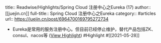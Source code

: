 title:: Readwise/Highlights/Spring Cloud 注册中心之Eureka (17)
author:: [[juejin.cn]]
full-title:: Spring Cloud 注册中心之Eureka
category:: #articles
url:: https://juejin.cn/post/6964700169795272734

- Eureka是常用的服务注册中心。但目前已经停止维护，替代产品包括ZK、consul、nacos等 ([View Highlight](https://instapaper.com/read/1414849227/16513051)) #Highlight #[[2021-05-28]]